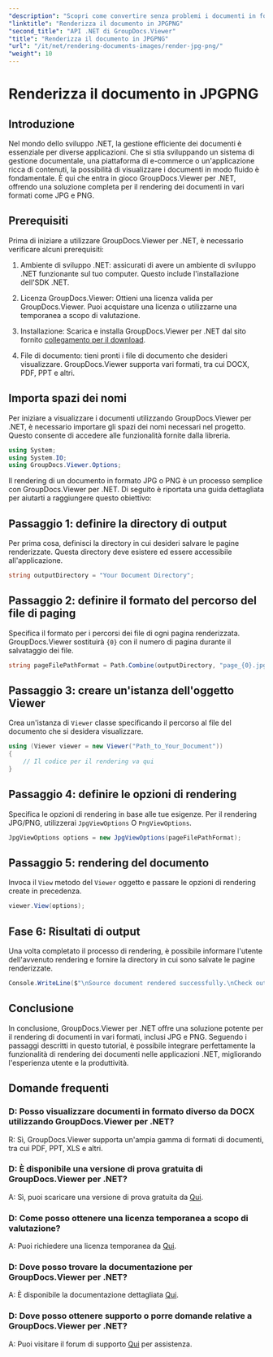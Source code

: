 ```yaml
---
"description": "Scopri come convertire senza problemi i documenti in formato JPG/PNG in .NET utilizzando GroupDocs.Viewer per migliorare l'esperienza utente e la produttività."
"linktitle": "Renderizza il documento in JPGPNG"
"second_title": "API .NET di GroupDocs.Viewer"
"title": "Renderizza il documento in JPGPNG"
"url": "/it/net/rendering-documents-images/render-jpg-png/"
"weight": 10
---
```


# Renderizza il documento in JPGPNG

## Introduzione

Nel mondo dello sviluppo .NET, la gestione efficiente dei documenti è essenziale per diverse applicazioni. Che si stia sviluppando un sistema di gestione documentale, una piattaforma di e-commerce o un'applicazione ricca di contenuti, la possibilità di visualizzare i documenti in modo fluido è fondamentale. È qui che entra in gioco GroupDocs.Viewer per .NET, offrendo una soluzione completa per il rendering dei documenti in vari formati come JPG e PNG.

## Prerequisiti

Prima di iniziare a utilizzare GroupDocs.Viewer per .NET, è necessario verificare alcuni prerequisiti:

1. Ambiente di sviluppo .NET: assicurati di avere un ambiente di sviluppo .NET funzionante sul tuo computer. Questo include l'installazione dell'SDK .NET.

2. Licenza GroupDocs.Viewer: Ottieni una licenza valida per GroupDocs.Viewer. Puoi acquistare una licenza o utilizzarne una temporanea a scopo di valutazione.

3. Installazione: Scarica e installa GroupDocs.Viewer per .NET dal sito fornito [collegamento per il download](https://releases.groupdocs.com/viewer/net/).

4. File di documento: tieni pronti i file di documento che desideri visualizzare. GroupDocs.Viewer supporta vari formati, tra cui DOCX, PDF, PPT e altri.

## Importa spazi dei nomi

Per iniziare a visualizzare i documenti utilizzando GroupDocs.Viewer per .NET, è necessario importare gli spazi dei nomi necessari nel progetto. Questo consente di accedere alle funzionalità fornite dalla libreria.

```csharp
using System;
using System.IO;
using GroupDocs.Viewer.Options;
```

Il rendering di un documento in formato JPG o PNG è un processo semplice con GroupDocs.Viewer per .NET. Di seguito è riportata una guida dettagliata per aiutarti a raggiungere questo obiettivo:

## Passaggio 1: definire la directory di output

Per prima cosa, definisci la directory in cui desideri salvare le pagine renderizzate. Questa directory deve esistere ed essere accessibile all'applicazione.

```csharp
string outputDirectory = "Your Document Directory";
```

## Passaggio 2: definire il formato del percorso del file di paging

Specifica il formato per i percorsi dei file di ogni pagina renderizzata. GroupDocs.Viewer sostituirà `{0}` con il numero di pagina durante il salvataggio dei file.

```csharp
string pageFilePathFormat = Path.Combine(outputDirectory, "page_{0}.jpg");
```

## Passaggio 3: creare un'istanza dell'oggetto Viewer

Crea un'istanza di `Viewer` classe specificando il percorso al file del documento che si desidera visualizzare.

```csharp
using (Viewer viewer = new Viewer("Path_to_Your_Document"))
{
    // Il codice per il rendering va qui
}
```

## Passaggio 4: definire le opzioni di rendering

Specifica le opzioni di rendering in base alle tue esigenze. Per il rendering JPG/PNG, utilizzerai `JpgViewOptions` O `PngViewOptions`.

```csharp
JpgViewOptions options = new JpgViewOptions(pageFilePathFormat);
```

## Passaggio 5: rendering del documento

Invoca il `View` metodo del `Viewer` oggetto e passare le opzioni di rendering create in precedenza.

```csharp
viewer.View(options);
```

## Fase 6: Risultati di output

Una volta completato il processo di rendering, è possibile informare l'utente dell'avvenuto rendering e fornire la directory in cui sono salvate le pagine renderizzate.

```csharp
Console.WriteLine($"\nSource document rendered successfully.\nCheck output in {outputDirectory}.");
```

## Conclusione

In conclusione, GroupDocs.Viewer per .NET offre una soluzione potente per il rendering di documenti in vari formati, inclusi JPG e PNG. Seguendo i passaggi descritti in questo tutorial, è possibile integrare perfettamente la funzionalità di rendering dei documenti nelle applicazioni .NET, migliorando l'esperienza utente e la produttività.

## Domande frequenti

### D: Posso visualizzare documenti in formato diverso da DOCX utilizzando GroupDocs.Viewer per .NET?

R: Sì, GroupDocs.Viewer supporta un'ampia gamma di formati di documenti, tra cui PDF, PPT, XLS e altri.

### D: È disponibile una versione di prova gratuita di GroupDocs.Viewer per .NET?

A: Sì, puoi scaricare una versione di prova gratuita da [Qui](https://releases.groupdocs.com/).

### D: Come posso ottenere una licenza temporanea a scopo di valutazione?

A: Puoi richiedere una licenza temporanea da [Qui](https://purchase.groupdocs.com/temporary-license/).

### D: Dove posso trovare la documentazione per GroupDocs.Viewer per .NET?

A: È disponibile la documentazione dettagliata [Qui](https://tutorials.groupdocs.com/viewer/net/).

### D: Dove posso ottenere supporto o porre domande relative a GroupDocs.Viewer per .NET?

A: Puoi visitare il forum di supporto [Qui](https://forum.groupdocs.com/c/viewer/9) per assistenza.